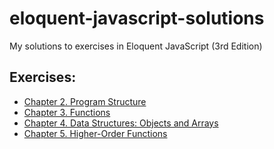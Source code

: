 # eloquent-javascript-solutions
My solutions to exercises in Eloquent JavaScript (3rd Edition)
## Exercises:
- [Chapter 2. Program Structure](https://eloquentjavascript.net/02_program_structure.html#h_TcUD2vzyMe)
- [Chapter 3. Functions](https://eloquentjavascript.net/03_functions.html#h_TcUD2vzyMe)
- [Chapter 4. Data Structures: Objects and Arrays](https://eloquentjavascript.net/04_data.html#h_TcUD2vzyMe)
- [Chapter 5. Higher-Order Functions](https://eloquentjavascript.net/05_higher_order.html#h_TcUD2vzyMe)